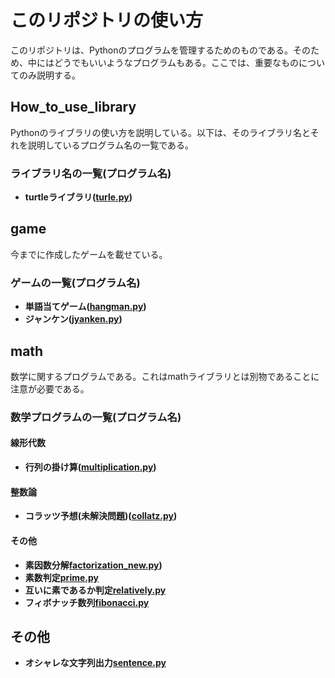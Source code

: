 # このリポジトリの使い方

このリポジトリは、Pythonのプログラムを管理するためのものである。そのため、中にはどうでもいいようなプログラムもある。ここでは、重要なものについてのみ説明する。
## How_to_use_library
Pythonのライブラリの使い方を説明している。以下は、そのライブラリ名とそれを説明しているプログラム名の一覧である。
### ライブラリ名の一覧(プログラム名)
- **turtleライブラリ([turle.py](How_to_use_library/turtle.py))**

## game
今までに作成したゲームを載せている。
### ゲームの一覧(プログラム名)
- **単語当てゲーム([hangman.py](game/hangman.py))**
- **ジャンケン([jyanken.py](game/jyanken.py))**

## math
数学に関するプログラムである。これはmathライブラリとは別物であることに注意が必要である。
### 数学プログラムの一覧(プログラム名)
#### 線形代数
- **行列の掛け算([multiplication.py](math/matrix/multiplication.py))**
#### 整数論
- **コラッツ予想(未解決問題)([collatz.py](math/collatz.py))**
#### その他
- **素因数分解[factorization_new.py](math/prime/factorization_new.py))**
- **素数判定[prime.py]((math/prime/prime.py))**
- **互いに素であるか判定[relatively.py]((math/prime/relatively.py))**
- **フィボナッチ数列[fibonacci.py]((math/fibonacci/fibonacci.py))**

## その他
- **オシャレな文字列出力[sentence.py]((sentence.py))**
